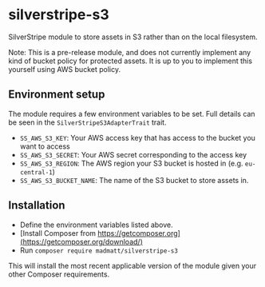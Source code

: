 # silverstripe-s3

SilverStripe module to store assets in S3 rather than on the local filesystem.

Note: This is a pre-release module, and does not currently implement any kind of bucket policy for protected assets. It is up to you to implement this yourself using AWS bucket policy.

## Environment setup

The module requires a few environment variables to be set. Full details can be seen in the `SilverStripeS3AdapterTrait` trait.

* `SS_AWS_S3_KEY`: Your AWS access key that has access to the bucket you want to access
* `SS_AWS_S3_SECRET`: Your AWS secret corresponding to the access key
* `SS_AWS_S3_REGION`: The AWS region your S3 bucket is hosted in (e.g. `eu-central-1`)
* `SS_AWS_S3_BUCKET_NAME`: The name of the S3 bucket to store assets in.

## Installation

* Define the environment variables listed above.
* [Install Composer from https://getcomposer.org](https://getcomposer.org/download/)
* Run `composer require madmatt/silverstripe-s3`

This will install the most recent applicable version of the module given your other Composer requirements.
